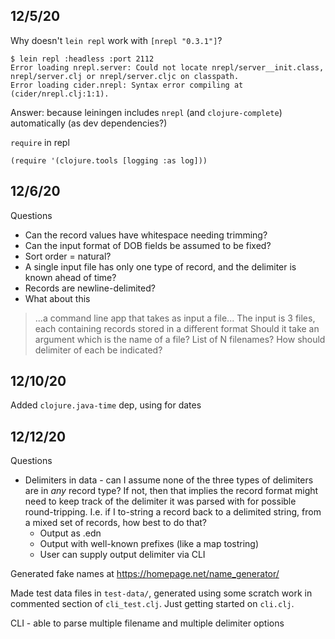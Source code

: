 ## 12/5/20

Why doesn't `lein repl` work with `[nrepl "0.3.1"]`?

    $ lein repl :headless :port 2112
    Error loading nrepl.server: Could not locate nrepl/server__init.class, nrepl/server.clj or nrepl/server.cljc on classpath.
    Error loading cider.nrepl: Syntax error compiling at (cider/nrepl.clj:1:1).

Answer: because leiningen includes `nrepl` (and `clojure-complete`) automatically (as dev dependencies?)

`require` in repl

    (require '(clojure.tools [logging :as log]))

## 12/6/20

Questions
* Can the record values have whitespace needing trimming? 
* Can the input format of DOB fields be assumed to be fixed?
* Sort order = natural?
* A single input file has only one type of record, and the delimiter is known ahead of time?
* Records are newline-delimited?
* What about this
> ...a command line app that takes as input a file...
> The input is 3 files, each containing records stored in a different format
  Should it take an argument which is the name of a file? List of N filenames? How should delimiter
  of each be indicated?

## 12/10/20

Added `clojure.java-time` dep, using for dates

## 12/12/20

Questions
* Delimiters in data - can I assume none of the three types of delimiters
  are in _any_ record type? If not, then that implies the record format might need to keep track of
  the delimiter it was parsed with for possible round-tripping. I.e. if I to-string a record back to
  a delimited string, from a mixed set of records, how best to do that?
  * Output as .edn
  * Output with well-known prefixes (like a map tostring)
  * User can supply output delimiter via CLI

Generated fake names at https://homepage.net/name_generator/

Made test data files in `test-data/`, generated using some scratch work in commented section of
`cli_test.clj`. Just getting started on `cli.clj`.

CLI - able to parse multiple filename and multiple delimiter options
